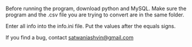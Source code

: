 Before running the program, download python and MySQL.
Make sure the program and the .csv file you are trying to convert are in the same folder. 

Enter all info into the info.ini file. Put the values after the equals signs.

If you find a bug, contact satwaniashvin@gmail.com
